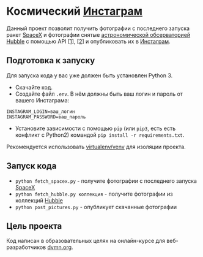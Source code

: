 # Космический [Инстаграм](https://www.instagram.com/)

Данный проект позволит получить фотографии с последнего запуска ракет [SpaceX](https://www.spacex.com/) и фотографии снятые [астрономической обсерваторией Hubble](https://hubblesite.org/) с помощью API [[1](https://github.com/r-spacex/SpaceX-API)], [[2](http://hubblesite.org/api/documentation)] и опубликовать их в [Инстаграм](https://www.instagram.com/).

## Подготовка к запуску

Для запуска кода у вас уже должен быть установлен Python 3.

- Скачайте код.
- Создайте файл `.env`. В нём должны быть ваш логин и пароль от вашего Инстаграма:
```
INSTAGRAM_LOGIN=ваш_логин
INSTAGRAM_PASSWORD=ваш_пароль
```
- Установите зависимости с помощью `pip` (или `pip3`, есть есть конфликт с Python2) командой `pip install -r requirements.txt`.

Рекомендуется использовать [virtualenv/venv](https://docs.python.org/3/library/venv.html) для изоляции проекта.

## Запуск кода

-  `python fetch_spacex.py` - получите фотографии с последнего запуска [SpaceX](https://www.spacex.com/)
-  `python fetch_hubble.py коллекция` - получите фотографии из коллекций [Hubble](https://hubblesite.org/)
-  `python post_pictures.py` - опубликует скачанные фотографии

## Цель проекта

Код написан в образовательных целях на онлайн-курсе для веб-разработчиков [dvmn.org](dvmn.org).